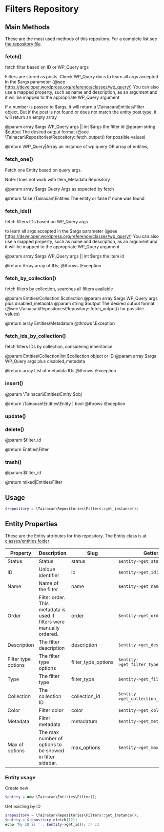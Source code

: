 
# Filters Repository

## Main Methods

These are the most used methods of this repository. For a complete list see [the repository file](https://github.com/tainacan/tainacan/tree/master/src/classes/repositories/class-tainacan-filters.php).


### fetch()


fetch filter based on ID or WP_Query args

Filters are stored as posts. Check WP_Query docs
to learn all args accepted in the $args parameter (@see https://developer.wordpress.org/reference/classes/wp_query/)
You can also use a mapped property, such as name and description, as an argument and it will be mapped to the
appropriate WP_Query argument

If a number is passed to $args, it will return a \Tainacan\Entities\Filter object.  But if the post is not found or
does not match the entity post type, it will return an empty array

@param array $args WP_Query args || int $args the filter id
@param string $output The desired output format (@see \Tainacan\Repositories\Repository::fetch_output() for possible values)

@return \WP_Query|Array an instance of wp query OR array of entities;
 

### fetch_one()


Fetch one Entity based on query args.

Note: Does not work with Item_Metadata Repository

@param array $args Query Args as expected by fetch

@return false|\Tainacan\Entities The entity or false if none was found
 

### fetch_ids()


fetch filters IDs based on WP_Query args

to learn all args accepted in the $args parameter (@see https://developer.wordpress.org/reference/classes/wp_query/)
You can also use a mapped property, such as name and description, as an argument and it will be mapped to the
appropriate WP_Query argument

@param array $args WP_Query args || int $args the item id

@return Array array of IDs;
@throws \Exception
 

### fetch_by_collection()


fetch filters by collection, searches all filters available

@param Entities\Collection $collection
@param array $args WP_Query args plus disabled_metadata
@param string $output The desired output format (@see \Tainacan\Repositories\Repository::fetch_output() for possible values)

@return array Entities\Metadatum
@throws \Exception
 

### fetch_ids_by_collection()


fetch filters IDs by collection, considering inheritance

@param Entities\Collection|int $collection object or ID
@param array $args WP_Query args plus disabled_metadata

@return array List of metadata IDs
@throws \Exception
 

### insert()



@param \Tainacan\Entities\Entity $obj

@return \Tainacan\Entities\Entity | bool
@throws \Exception
 

### update()



### delete()


@param $filter_id

@return Entities\Filter
 

### trash()


@param $filter_id

@return mixed|Entities\Filter
 

## Usage 

```php
$repository = \Tainacan\Repositories\Filters::get_instance();
```

## Entity Properties 

These are the Entity attributes for this repository. The Entity class is at [classes/entities folder](../src/classes/entities/class-tainacan-filter.php)

Property | Description | Slug | Getter | Setter | Stored as
--- | --- | --- | --- | --- | --- 
Status|Status|status|`$entity->get_status()`|`$entity->set_status()`|post_status
ID|Unique identifier|id|`$entity->get_id()`|`$entity->set_id()`|ID
Name|Name of the filter|name|`$entity->get_name()`|`$entity->set_name()`|post_title
Order|Filter order. This metadata is used if filters were manually ordered.|order|`$entity->get_order()`|`$entity->set_order()`|menu_order
Description|The filter description|description|`$entity->get_description()`|`$entity->set_description()`|post_content
Filter type options|The filter type options|filter_type_options|`$entity->get_filter_type_options()`|`$entity->set_filter_type_options()`|meta
Type|The filter type|filter_type|`$entity->get_filter_type()`|`$entity->set_filter_type()`|meta
Collection|The collection ID|collection_id|`$entity->get_collection_id()`|`$entity->set_collection_id()`|meta
Color|Filter color|color|`$entity->get_color()`|`$entity->set_color()`|meta
Metadata|Filter metadata|metadatum|`$entity->get_metadatum()`|`$entity->set_metadatum()`|meta
Max of options|The max number of options to be showed in filter sidebar.|max_options|`$entity->get_max_options()`|`$entity->set_max_options()`|meta

### Entity usage


Create new

```php
$entity = new \Tainacan\Entities\Filter();
```

Get existing by ID
```php
$repository = \Tainacan\Repositories\Filters::get_instance();
$entity = $repository->fetch(12);
echo 'My ID is ' . $entity->get_id(); // 12
```

